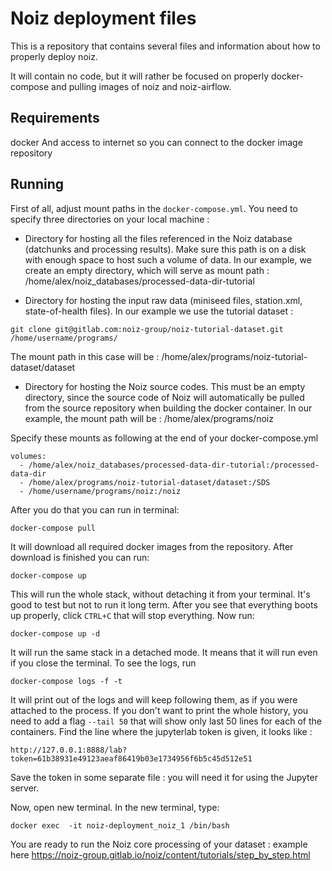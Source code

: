 # Noiz deployment files 

This is a repository that contains several files and information about how to properly deploy noiz.

It will contain no code, but it will rather be focused on properly docker-compose and pulling images of noiz and noiz-airflow.


## Requirements

docker
And access to internet so you can connect to the docker image repository

## Running

First of all, adjust mount paths in the `docker-compose.yml`.
You need to specify three directories on your local machine :

- Directory for hosting all the files referenced in the Noiz database (datchunks and processing results). 
Make sure this path is on a disk with enough space to host such a volume of data.
In our example, we create an empty directory, which will serve as mount path :
/home/alex/noiz_databases/processed-data-dir-tutorial

- Directory for hosting the input raw data (miniseed files, station.xml, state-of-health files).
In our example we use the tutorial dataset :
```shell script
git clone git@gitlab.com:noiz-group/noiz-tutorial-dataset.git /home/username/programs/
``` 
The mount path in this case will be :
/home/alex/programs/noiz-tutorial-dataset/dataset

- Directory for hosting the Noiz source codes. This must be an empty directory, since the source code of Noiz will automatically be pulled from the source repository when building the docker container.
In our example, the mount path will be :
/home/alex/programs/noiz

Specify these mounts as following at the end of your docker-compose.yml
```
volumes:
  - /home/alex/noiz_databases/processed-data-dir-tutorial:/processed-data-dir
  - /home/alex/programs/noiz-tutorial-dataset/dataset:/SDS
  - /home/username/programs/noiz:/noiz
```

After you do that you can run in terminal:
```shell script
docker-compose pull
``` 

It will download all required docker images from the repository.
After download is finished you can run:

```shell script
docker-compose up
```

This will run the whole stack, without detaching it from your terminal.
It's good to test but not to run it long term.
After you see that everything boots up properly, click `CTRL+C` that will stop everything.
Now run:
```shell script
docker-compose up -d
```
It will run the same stack in a detached mode. 
It means that it will run even if you close the terminal.
To see the logs, run
```shell script
docker-compose logs -f -t     
```

It will print out of the logs and will keep following them, as if you were attached to the process. 
If you don't want to print the whole history, you need to add a flag `--tail 50` that will show only last 50 lines for each of the containers.
Find the line where the jupyterlab token is given, it looks like :
```
http://127.0.0.1:8888/lab?token=61b38931e49123aeaf86419b03e1734956f6b5c45d512e51
```
Save the token in some separate file : you will need it for using the Jupyter server.

Now, open new terminal.
In the new terminal, type:
```shell script
docker exec  -it noiz-deployment_noiz_1 /bin/bash     
```

You are ready to run the Noiz core processing of your dataset : example here https://noiz-group.gitlab.io/noiz/content/tutorials/step_by_step.html